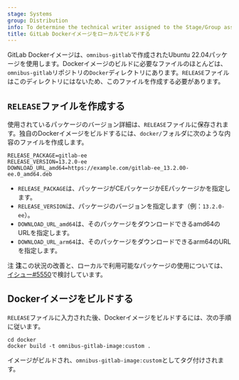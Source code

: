 ```yaml
---
stage: Systems
group: Distribution
info: To determine the technical writer assigned to the Stage/Group associated with this page, see https://handbook.gitlab.com/handbook/product/ux/technical-writing/#assignments
title: GitLab Dockerイメージをローカルでビルドする
---
```


GitLab Dockerイメージは、`omnibus-gitlab`で作成されたUbuntu 22.04パッケージを使用します。Dockerイメージのビルドに必要なファイルのほとんどは、`omnibus-gitlab`リポジトリの`Docker`ディレクトリにあります。`RELEASE`ファイルはこのディレクトリにはないため、このファイルを作成する必要があります。

## `RELEASE`ファイルを作成する

使用されているパッケージのバージョン詳細は、`RELEASE`ファイルに保存されます。独自のDockerイメージをビルドするには、`docker/`フォルダに次のような内容のファイルを作成します。

```plaintext
RELEASE_PACKAGE=gitlab-ee
RELEASE_VERSION=13.2.0-ee
DOWNLOAD_URL_amd64=https://example.com/gitlab-ee_13.2.00-ee.0_amd64.deb
```

- `RELEASE_PACKAGE`は、パッケージがCEパッケージかEEパッケージかを指定します。
- `RELEASE_VERSION`は、パッケージのバージョンを指定します（例：`13.2.0-ee`）。
- `DOWNLOAD_URL_amd64`は、そのパッケージをダウンロードできるamd64のURLを指定します。
- `DOWNLOAD_URL_arm64`は、そのパッケージをダウンロードできるarm64のURLを指定します。

注 **注**この状況の改善と、ローカルで利用可能なパッケージの使用については、[イシュー#5550](https://gitlab.com/gitlab-org/omnibus-gitlab/-/issues/5550)で検討しています。

## Dockerイメージをビルドする

`RELEASE`ファイルに入力された後、Dockerイメージをビルドするには、次の手順に従います。

```shell
cd docker
docker build -t omnibus-gitlab-image:custom .
```

イメージがビルドされ、`omnibus-gitlab-image:custom`としてタグ付けされます。
